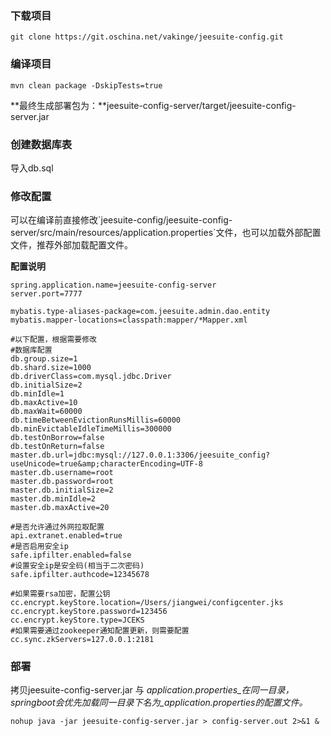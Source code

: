 ### 下载项目

```
git clone https://git.oschina.net/vakinge/jeesuite-config.git
```

### 编译项目

```
mvn clean package -DskipTests=true
```

**最终生成部署包为：**jeesuite-config-server/target/jeesuite-config-server.jar

### 创建数据库表
导入db.sql

### 修改配置

可以在编译前直接修改\`jeesuite-config/jeesuite-config-server/src/main/resources/application.properties\`文件，也可以加载外部配置文件，推荐外部加载配置文件。

**配置说明**

```
spring.application.name=jeesuite-config-server
server.port=7777

mybatis.type-aliases-package=com.jeesuite.admin.dao.entity
mybatis.mapper-locations=classpath:mapper/*Mapper.xml

#以下配置，根据需要修改
#数据库配置
db.group.size=1
db.shard.size=1000
db.driverClass=com.mysql.jdbc.Driver
db.initialSize=2
db.minIdle=1
db.maxActive=10
db.maxWait=60000
db.timeBetweenEvictionRunsMillis=60000
db.minEvictableIdleTimeMillis=300000
db.testOnBorrow=false
db.testOnReturn=false
master.db.url=jdbc:mysql://127.0.0.1:3306/jeesuite_config?useUnicode=true&amp;characterEncoding=UTF-8
master.db.username=root
master.db.password=root
master.db.initialSize=2
master.db.minIdle=2
master.db.maxActive=20

#是否允许通过外网拉取配置
api.extranet.enabled=true
#是否启用安全ip
safe.ipfilter.enabled=false
#设置安全ip是安全码(相当于二次密码)
safe.ipfilter.authcode=12345678

#如果需要rsa加密，配置公钥
cc.encrypt.keyStore.location=/Users/jiangwei/configcenter.jks
cc.encrypt.keyStore.password=123456
cc.encrypt.keyStore.type=JCEKS
#如果需要通过zookeeper通知配置更新，则需要配置
cc.sync.zkServers=127.0.0.1:2181
```

### 部署

拷贝jeesuite-config-server.jar 与 _application.properties_在同一目录，springboot会优先加载同一目录下名为_application.properties的配置文件。_

```
nohup java -jar jeesuite-config-server.jar > config-server.out 2>&1 &
```




